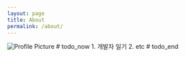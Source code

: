 ```yaml
---
layout: page
title: About
permalink: /about/
---
```


<img src="{{ site.baseurl }}/assets/8320.jpg" title="Profile Picture" class="profile">
# todo_now
1. 개발자 일기
2. etc
# todo_end
